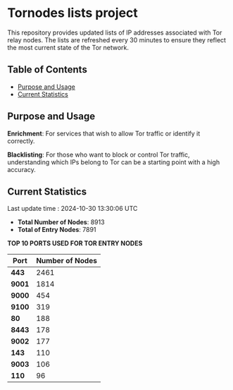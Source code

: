 # Tornodes lists project

This repository provides updated lists of IP addresses associated with Tor relay nodes. The lists are refreshed every 30 minutes to ensure they reflect the most current state of the Tor network.

## Table of Contents

- [Purpose and Usage](#purpose-and-usage)
- [Current Statistics](#current-statistics)


## Purpose and Usage

**Enrichment**: For services that wish to allow Tor traffic or identify it correctly.

**Blacklisting**: For those who want to block or control Tor traffic, understanding which IPs belong to Tor can be a starting point with a high accuracy.

## Current Statistics

Last update time : 2024-10-30 13:30:06 UTC

- **Total Number of Nodes**: 8913
- **Total of Entry Nodes**: 7891

**TOP 10 PORTS USED FOR TOR ENTRY NODES**

| **Port** | **Number of Nodes** |
|------|-----------------|
| **443**   | 2461  |
| **9001**   | 1814  |
| **9000**   | 454  |
| **9100**   | 319  |
| **80**   | 188  |
| **8443**   | 178  |
| **9002**   | 177  |
| **143**   | 110  |
| **9003**   | 106  |
| **110**   | 96  |

